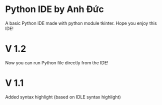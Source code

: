 # Python IDE by Anh Đức
A basic Python IDE made with python module tkinter. 
Hope you enjoy this IDE!
# V 1.2
Now you can run Python file directly from the IDE!
# V 1.1
Added syntax highlight (based on IDLE syntax highlight)
